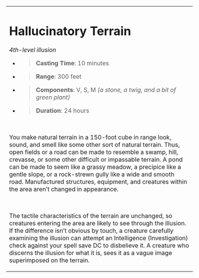 <table><tbody><tr class="odd"><td><h1 id="hallucinatory-terrain"><strong>Hallucinatory Terrain</strong></h1><p><em>4th-level illusion</em></p><ul><li><blockquote><p><strong>Casting Time</strong>: 10 minutes</p></blockquote></li><li><blockquote><p><strong>Range</strong>: 300 feet</p></blockquote></li><li><blockquote><p><strong>Components</strong>: V, S, M <em>(a stone, a twig, and a bit of green plant)</em></p></blockquote></li><li><blockquote><p><strong>Duration</strong>: 24 hours</p></blockquote></li></ul><p> </p><p>You make natural terrain in a 150-foot cube in range look, sound, and smell like some other sort of natural terrain. Thus, open fields or a road can be made to resemble a swamp, hill, crevasse, or some other difficult or impassable terrain. A pond can be made to seem like a grassy meadow, a precipice like a gentle slope, or a rock-strewn gully like a wide and smooth road. Manufactured structures, equipment, and creatures within the area aren’t changed in appearance.</p><p> </p><p>The tactile characteristics of the terrain are unchanged, so creatures entering the area are likely to see through the illusion. If the difference isn’t obvious by touch, a creature carefully examining the illusion can attempt an Intelligence (Investigation) check against your spell save DC to disbelieve it. A creature who discerns the illusion for what it is, sees it as a vague image superimposed on the terrain.</p></td></tr></tbody></table>